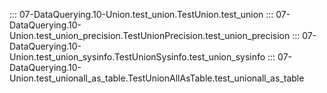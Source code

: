 ::: 07-DataQuerying.10-Union.test_union.TestUnion.test_union
::: 07-DataQuerying.10-Union.test_union_precision.TestUnionPrecision.test_union_precision
::: 07-DataQuerying.10-Union.test_union_sysinfo.TestUnionSysinfo.test_union_sysinfo
::: 07-DataQuerying.10-Union.test_unionall_as_table.TestUnionAllAsTable.test_unionall_as_table
